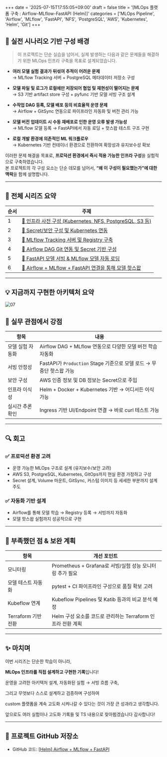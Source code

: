 +++
date = '2025-07-15T17:55:05+09:00'
draft = false
title = '[MLOps 플랫폼 구축 : Airflow-MLflow-FastAPI (Helm)]'
categories = ['MLOps Pipeline', 'Airflow', 'MLflow', 'FastAPI', 'NFS', 'PostgreSQL', 'AWS', 'Kubernetes', 'Helm', 'Git']
+++

## 🧩 실전 시나리오 기반 구성 배경

> 이 프로젝트는 단순 실습을 넘어서, 실제 발생하는 다음과 같은 문제들을 해결하기 위한 MLOps 인프라 구축을 목표로 설계되었습니다.

- **여러 모델 실험 결과가 뒤섞여 추적이 어려운 문제**  
  → MLflow Tracking 서버 + PostgreSQL 메타데이터 저장소 구성

- **모델 파일 및 로그가 로컬에만 저장되어 협업 및 재현성이 떨어지는 문제**  
  → S3 기반 artifact store 구성 + pyfunc 기반 모델 서빙 구조 설계

- **수작업 DAG 등록, 모델 배포 등의 비효율적 운영 문제**  
  → Airflow + GitSync 연동으로 파이프라인 자동화 및 버전 관리 가능

- **모델 버전 업데이트 시 수동 재배포로 인한 운영 오류 발생 가능성**  
  → MLflow 모델 등록 → FastAPI에서 자동 로딩 + 핫스왑 테스트 구조 구현

- **로컬 개발 환경에 의존적인 ML 워크플로우**  
  → Kubernetes 기반 컨테이너 환경으로 전환하여 확장성과 유지보수성 확보

이러한 문제 해결을 목표로, **프로덕션 환경에서 즉시 적용 가능한 인프라 구성**을 실험적으로 구축하였습니다.  
본 프로젝트의 각 구성 요소는 단순 데모를 넘어서, **“왜 이 구성이 필요했는가”에 대한 맥락**을 함께 설명합니다.

---

## 📌 전체 시리즈 요약

| 순서 | 주제 |
| --- | --- |
| 1 | [🔗 인프라 사전 구성 (Kubernetes, NFS, PostgreSQL, S3 등)](https://keonhoban.github.io/mlops-journey/posts/mlops-pipeline-helm/01/) |
| 2 | [🔗 Secret/보안 구성 및 Kubernetes 연동](https://keonhoban.github.io/mlops-journey/posts/mlops-pipeline-helm/02/) |
| 3 | [🔗 MLflow Tracking 서버 및 Registry 구축](https://keonhoban.github.io/mlops-journey/posts/mlops-pipeline-helm/03/) |
| 4 | [🔗 Airflow DAG Git 연동 및 Secret 기반 구성](https://keonhoban.github.io/mlops-journey/posts/mlops-pipeline-helm/04/) |
| 5 | [🔗 FastAPI 모델 서빙 & MLflow 모델 자동 로딩](https://keonhoban.github.io/mlops-journey/posts/mlops-pipeline-helm/05/) |
| 6 | [🔗 Airflow + MLflow + FastAPI 연결을 통해 모델 핫스왑](https://keonhoban.github.io/mlops-journey/posts/mlops-pipeline-helm/06/) |

---

## 💡 지금까지 구현한 아키텍처 요약

![07](/mlops-journey/images/07.png)

## 🎯 실무 관점에서 강점

| 항목 | 내용 |
| --- | --- |
| 모델 실험 자동화 | Airflow DAG + MLflow 연동으로 다양한 모델 버전 학습 자동화 |
| 서빙 안정성 | FastAPI가 `Production` Stage 기준으로 모델 로드 → 무중단 핫스왑 가능 |
| 보안 구성 | AWS 인증 정보 및 DB 정보는 Secret으로 주입 |
| 인프라 이식성 | Helm + Docker + Kubernetes 기반 → 어디서든 이식 가능 |
| 실시간 추론 확인 | Ingress 기반 UI/Endpoint 연결 → 바로 curl 테스트 가능 |

---

## 🔍 회고

### ✅ 프로덕션 환경 고려

- 운영 가능한 MLOps 구조로 설계 (유지보수/보안 고려)
- AWS S3, PostgreSQL, Kubernetes, GitOps까지 현실 환경 가정하고 구성
- Secret 설계, Volume 마운트, GitSync, 커스텀 이미지 등 세세한 부분까지 설계 주도

### ✅ 자동화 기반 설계

- Airflow를 통해 모델 학습 → Registry 등록 → 서빙까지 자동화
- 모델 핫스왑 실험까지 성공적으로 구현

---

## 🧱 부족했던 점 & 보완 계획

| 항목 | 개선 포인트 |
| --- | --- |
| 모니터링 | Prometheus + Grafana로 서빙/실험 성능 모니터링 추가 필요 |
| 모델 테스트 자동화 | pytest + CI 파이프라인 구성으로 품질 확보 고려 |
| Kubeflow 연계 | Kubeflow Pipelines 및 Katib 등과의 비교 분석 예정 |
| Terraform 기반 전환 | Helm 구성 요소를 코드로 관리하는 Terraform 인프라 전환 계획 |

---

## ✨ 마치며

이번 시리즈는 단순한 학습이 아니라, 

**MLOps 인프라를 직접 설계하고 구현한 기록**입니다!

운영을 고려한 아키텍처 설계, 자동화된 실험 → 서빙 흐름 구축,

그리고 무엇보다 스스로 설계하고 검증하며 구성하여

custom 플랫폼을 계속 고도화 시켜나갈 수 있다는 것이 가장 큰 성과라고 생각합니다.

앞으로도 여러 실험이나 고도화 기록들 및 TS 내용으로 찾아뵙겠습니다 감사합니다!

---

## 🙌 프로젝트 GitHub 저장소

- GitHub 코드: [[Helm] Airflow + MLflow + FastAPI](https://github.com/keonhoban/mlops-infra-labs/tree/main/airflow_mlflow_fastapi_helm)
